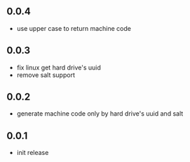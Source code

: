 ## 0.0.4

- use upper case to return machine code

## 0.0.3

- fix linux get hard drive's uuid
- remove salt support

## 0.0.2

- generate machine code only by hard drive's uuid and salt

## 0.0.1

- init release

